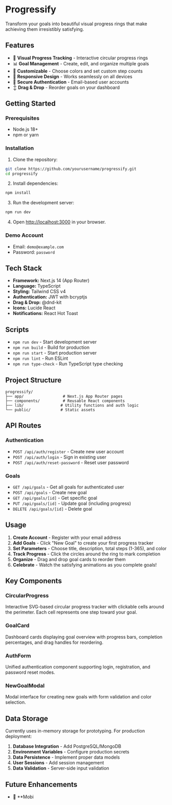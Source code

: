 # Progressify

Transform your goals into beautiful visual progress rings that make achieving them irresistibly satisfying.

## Features

- 🎯 **Visual Progress Tracking** - Interactive circular progress rings
- 📊 **Goal Management** - Create, edit, and organize multiple goals
- 🎨 **Customizable** - Choose colors and set custom step counts
- 📱 **Responsive Design** - Works seamlessly on all devices
- 🔐 **Secure Authentication** - Email-based user accounts
- ↕️ **Drag & Drop** - Reorder goals on your dashboard

## Getting Started

### Prerequisites

- Node.js 18+ 
- npm or yarn

### Installation

1. Clone the repository:
```bash
git clone https://github.com/yourusername/progressify.git
cd progressify
```

2. Install dependencies:
```bash
npm install
```

3. Run the development server:
```bash
npm run dev
```

4. Open [http://localhost:3000](http://localhost:3000) in your browser.

### Demo Account

- Email: `demo@example.com`
- Password: `password`

## Tech Stack

- **Framework:** Next.js 14 (App Router)
- **Language:** TypeScript
- **Styling:** Tailwind CSS v4
- **Authentication:** JWT with bcryptjs
- **Drag & Drop:** @dnd-kit
- **Icons:** Lucide React
- **Notifications:** React Hot Toast

## Scripts

- `npm run dev` - Start development server
- `npm run build` - Build for production
- `npm run start` - Start production server
- `npm run lint` - Run ESLint
- `npm run type-check` - Run TypeScript type checking

## Project Structure

```
progressify/
├── app/                 # Next.js App Router pages
├── components/          # Reusable React components
├── lib/                # Utility functions and auth logic
└── public/             # Static assets
```

## API Routes

### Authentication
- `POST /api/auth/register` - Create new user account
- `POST /api/auth/login` - Sign in existing user
- `POST /api/auth/reset-password` - Reset user password

### Goals
- `GET /api/goals` - Get all goals for authenticated user
- `POST /api/goals` - Create new goal
- `GET /api/goals/[id]` - Get specific goal
- `PUT /api/goals/[id]` - Update goal (including progress)
- `DELETE /api/goals/[id]` - Delete goal

## Usage

1. **Create Account** - Register with your email address
2. **Add Goals** - Click "New Goal" to create your first progress tracker
3. **Set Parameters** - Choose title, description, total steps (1-365), and color
4. **Track Progress** - Click the circles around the ring to mark completion
5. **Organize** - Drag and drop goal cards to reorder them
6. **Celebrate** - Watch the satisfying animations as you complete goals!

## Key Components

### CircularProgress
Interactive SVG-based circular progress tracker with clickable cells around the perimeter. Each cell represents one step toward your goal.

### GoalCard
Dashboard cards displaying goal overview with progress bars, completion percentages, and drag handles for reordering.

### AuthForm
Unified authentication component supporting login, registration, and password reset modes.

### NewGoalModal
Modal interface for creating new goals with form validation and color selection.

## Data Storage

Currently uses in-memory storage for prototyping. For production deployment:

1. **Database Integration** - Add PostgreSQL/MongoDB
2. **Environment Variables** - Configure production secrets
3. **Data Persistence** - Implement proper data models
4. **User Sessions** - Add session management
5. **Data Validation** - Server-side input validation

## Future Enhancements

- 📱 **Mobi